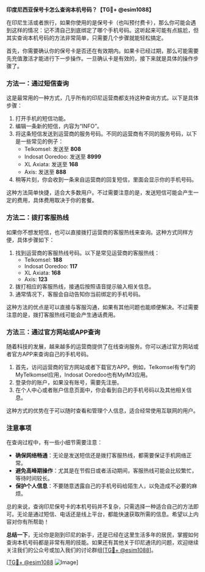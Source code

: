 **印度尼西亚保号卡怎么查询本机号码？【TG💪+ @esim1088】**

在印尼生活或者旅行，如果你使用的是保号卡（也叫预付费卡），那么你可能会遇到这样的情况：记不清自己到底绑定了哪个手机号码。这听起来可能有点尴尬，但其实查询本机号码的方法非常简单，只需要几个步骤就能轻松搞定。

首先，你需要确认你的保号卡是否还在有效期内。如果卡已经过期，那么可能需要先充值激活才能进行下一步操作。一旦确认卡是有效的，接下来就是具体的操作步骤了。

### 方法一：通过短信查询

这是最常用的一种方式，几乎所有的印尼运营商都支持这种查询方式。以下是具体步骤：

1. 打开手机的短信功能。
2. 编辑一条新的短信，内容为“INFO”。
3. 将这条短信发送到运营商的服务号码。不同的运营商有不同的服务号码，以下是一些常见的例子：
   - Telkomsel: 发送至 **808**
   - Indosat Ooredoo: 发送至 **8999**
   - XL Axiata: 发送至 **168**
   - Axis: 发送至 **888**
4. 稍等片刻，你会收到一条来自运营商的回复短信，里面会显示你的手机号码。

这种方法简单快捷，适合大多数用户。不过需要注意的是，发送短信可能会产生一定的费用，具体费用取决于你的套餐。

### 方法二：拨打客服热线

如果你不想发短信，也可以直接拨打运营商的客服热线来查询。这种方式同样方便，具体步骤如下：

1. 找到运营商的客服热线号码。以下是常见运营商的客服热线：
   - Telkomsel: **188**
   - Indosat Ooredoo: **117**
   - XL Axiata: **168**
   - Axis: **123**
2. 拨打相应的客服热线，接通后按照语音提示输入相关信息。
3. 通常情况下，客服会自动告知你当前绑定的手机号码。

这种方法的优点是可以直接与客服沟通，如果有其他问题也能顺便解决。不过需要注意的是，拨打客服热线可能会产生通话费用。

### 方法三：通过官方网站或APP查询

随着科技的发展，越来越多的运营商提供了在线查询服务。你可以通过官方网站或者官方APP来查询自己的手机号码。

1. 首先，访问运营商的官方网站或者下载官方APP。例如，Telkomsel有专门的MyTelkomsel应用，Indosat Ooredoo也有MyIM3应用。
2. 登录你的账户，如果没有账号，需要先注册。
3. 在个人中心或者账户信息页面中，你会看到自己的手机号码以及其他相关信息。

这种方式的优势在于可以随时查看和管理个人信息，适合经常使用互联网的用户。

### 注意事项

在查询过程中，有一些小细节需要注意：

- **确保网络畅通**：无论是发送短信还是拨打客服热线，都需要保证手机网络正常。
- **避免高峰期操作**：尤其是在节假日或者活动期间，客服热线可能会比较繁忙，等待时间较长。
- **保护个人信息**：不要随意透露自己的手机号码给陌生人，以免造成不必要的麻烦。

总的来说，查询印尼保号卡的本机号码并不复杂，只需选择一种适合自己的方法即可。无论是通过短信、电话还是线上平台，都能快速获取所需的信息。希望以上内容对你有所帮助！

**总结一下**，无论你是刚到印尼的新手，还是已经在这里生活多年的居民，掌握如何查询本机号码都是非常有用的技能。如果还有其他关于印尼通讯的问题，欢迎继续关注我们的公众号或加入我们的讨论群组[[TG💪+ @esim1088](https://t.me/s/esim1088)]。

[[TG💪+ @esim1088](https://t.me/s/esim1088) ![Image](https://i.postimg.cc/4NQfJmqS/Snipaste-2025-05-13-00-14-12.png)]